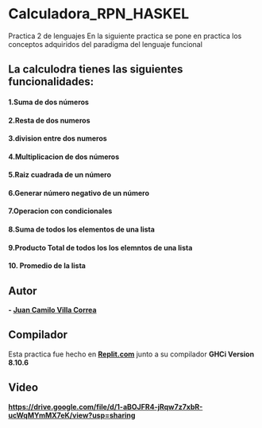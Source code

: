 # Calculadora_RPN_HASKEL
Practica 2 de lenguajes 
En la siguiente practica se pone en practica los conceptos adquiridos del paradigma del lenguaje funcional 
## La calculodra tienes las siguientes funcionalidades:
#### 1.Suma de dos números
#### 2.Resta de dos numeros
#### 3.division entre dos numeros
#### 4.Multiplicacion de dos números
#### 5.Raiz cuadrada de un número
#### 6.Generar número negativo de un número
#### 7.Operacion con condicionales
#### 8.Suma de todos los elementos de una lista
#### 9.Producto Total de todos los los elemntos de una lista
#### 10. Promedio de la lista




## Autor
**- <a href="https://github.com/juanvilla23">Juan Camilo Villa Correa</a>**



## Compilador
Esta practica fue hecho en **<a href="https://replit.com">Replit.com</a>** junto a su compilador **GHCi Version 8.10.6**



## Video
**https://drive.google.com/file/d/1-aBOJFR4-jRqw7z7xbR-ucWqMYmMX7eK/view?usp=sharing**
